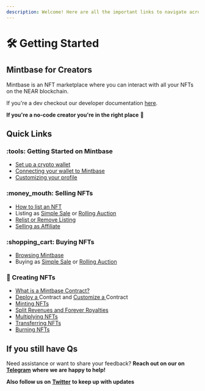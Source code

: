 ```yaml
---
description: Welcome! Here are all the important links to navigate across our docs
---
```


# 🛠 Getting Started

## Mintbase for Creators

Mintbase is an NFT marketplace where you can interact with all your NFTs on the NEAR blockchain.

If you're a dev checkout our developer documentation [here](../../dev/getting-started/).

**If you're a no-code creator you're in the right place** :tada:

## Quick Links

### :tools: Getting Started on Mintbase

* [Set up a crypto wallet](set-up-a-wallet.md)
* [Connecting your wallet to Mintbase](connecting-your-wallet.md)
* [Customizing your profile](user-settings.md)

### :money\_mouth: Selling NFTs

* [How to list an NFT](../selling-nfts/how-to-list.md)
* Listing as [Simple Sale](../selling-nfts/listing-as-simple-sale.md) or [Rolling Auction](../selling-nfts/listing-as-rolling-auction.md)
* [Relist or Remove Listing](../selling-nfts/relisting-or-remove-listing.md)
* [Selling as Affiliate](../selling-nfts/selling-as-affiliate.md)

### :shopping\_cart: Buying NFTs

* [Browsing Mintbase](../buying-nfts/browsing-mintbase.md)
* Buying as [Simple Sale](../buying-nfts/buying-as-simple-sale.md) or [Rolling Auction](../buying-nfts/buying-as-rolling-auction.md)

### :rocket: Creating NFTs

* [What is a Mintbase Contract?](../creating-nfts/what-is-a-mintbase-store.md)
* [Deploy a ](../creating-nfts/deploy-contract.md)Contract and [Customize a ](../creating-nfts/customize-contract.md)Contract
* [Minting NFTs](../creating-nfts/minting-nfts.md)
* [Split Revenues and Forever Royalties](../creating-nfts/splits.md)
* [Multiplying NFTs](../creating-nfts/multiplying-nfts.md)
* [Transferring NFTs](../creating-nfts/transferring-nfts.md)
* [Burning NFTs](../creating-nfts/burning-nfts.md)

## If you still have Qs

Need assistance or want to share your feedback? **Reach out on our on** [**Telegram**](https://t.me/Mintbase) **where we are happy to help!**

**Also follow us on** [**Twitter**](https://twitter.com/mintbase) **to keep up with updates**

